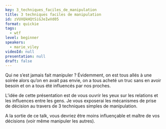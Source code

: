 ```yaml
---
key: 3_techniques_faciles_de_manipulation
title: 3 techniques faciles de manipulation
id: zVUXQkHQtSiGJeIwVd05
format: quickie
tags:
  - wtf
level: beginner
speakers:
  - marie_viley
videoId: null
presentation: null
draft: false
---
```

Qui ne s’est jamais fait manipuler ? Évidemment, on est tous allés à une soirée alors qu’on en avait pas envie, on a tous acheté un truc sans en avoir besoin et on a tous été influencés par nos proches. 

L’idée de cette présentation est de vous ouvrir les yeux sur les relations et les influences entre les gens. Je vous exposerai les mécanismes de prise de décision au travers de 3 techniques simples de manipulation.

A la sortie de ce talk, vous devriez être moins influençable et maître de vos décisions (voir même manipuler les autres).